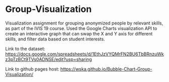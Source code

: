 # Group-Visualization
Visualization assignment for grouping anonymized people by relevant skills, as part of the IVIS 19 course. Used the Google Charts visualization API to create an interactive graph that can swap the X and Y axis for different skills, and filter data based on student interests.


Link to the dataset: https://docs.google.com/spreadsheets/d/1EthJzVYQMrFN2BU6TbBRnzuWkz3pTzBCt9TVs0ADNSE/edit?usp=sharing

Link to github pages host: https://wska.github.io/Bubble-Chart-Group-Visualization/
